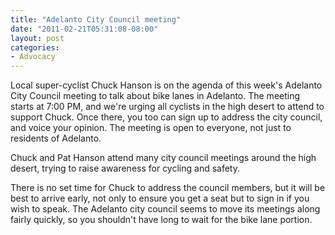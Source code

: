 ```yaml
---
title: "Adelanto City Council meeting"
date: "2011-02-21T05:31:08-08:00"
layout: post
categories:
- Advocacy
---
```


Local super-cyclist Chuck Hanson is on the agenda of this week's Adelanto City Council meeting to talk about bike lanes in Adelanto. The meeting starts at 7:00 PM, and we're urging all cyclists in the high desert to attend to support Chuck. Once there, you too can sign up to address the city council, and voice your opinion. The meeting is open to everyone, not just to residents of Adelanto.

Chuck and Pat Hanson attend many city council meetings around the high desert, trying to raise awareness for cycling and safety.

There is no set time for Chuck to address the council members, but it will be best to arrive early, not only to ensure you get a seat but to sign in if you wish to speak. The Adelanto city council seems to move its meetings along fairly quickly, so you shouldn't have long to wait for the bike lane portion.